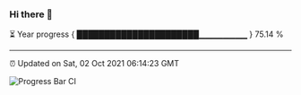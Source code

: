 ### Hi there 👋

⏳ Year progress { ██████████████████████▁▁▁▁▁▁▁▁ } 75.14 %

---

⏰ Updated on Sat, 02 Oct 2021 06:14:23 GMT

![Progress Bar CI](https://github.com/liununu/liununu/workflows/Progress%20Bar%20CI/badge.svg)
